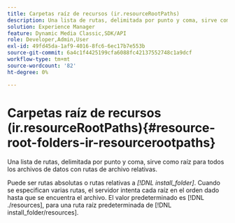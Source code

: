 ```yaml
---
title: Carpetas raíz de recursos (ir.resourceRootPaths)
description: Una lista de rutas, delimitada por punto y coma, sirve como raíz para todos los archivos de datos con rutas de archivo relativas.
solution: Experience Manager
feature: Dynamic Media Classic,SDK/API
role: Developer,Admin,User
exl-id: 49fd45da-1af9-4016-8fc6-6ec17b7e553b
source-git-commit: 6a4c1f4425199cfa6088fc42137552748c1a9dcf
workflow-type: tm+mt
source-wordcount: '82'
ht-degree: 0%

---
```


# Carpetas raíz de recursos (ir.resourceRootPaths){#resource-root-folders-ir-resourcerootpaths}

Una lista de rutas, delimitada por punto y coma, sirve como raíz para todos los archivos de datos con rutas de archivo relativas.

Puede ser rutas absolutas o rutas relativas a *[!DNL install_folder]*. Cuando se especifican varias rutas, el servidor intenta cada raíz en el orden dado hasta que se encuentra el archivo. El valor predeterminado es [!DNL ./resources], para una ruta raíz predeterminada de [!DNL install_folder/resources].
